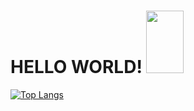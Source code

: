 # HELLO WORLD! <img src="https://media.giphy.com/media/7SF5scGB2AFrgsXP63/giphy.gif?cid=ecf05e4743nz2bmwq62sq3by3ykm8d3cul49eevllqmtwjxc&rid=giphy.gif&ct=g" width="60" height="100" />


[![Top Langs](https://github-readme-stats.vercel.app/api/top-langs/?username=igorbavand&hide=javascript,html)](https://github.com/anuraghazra/github-readme-stats)




